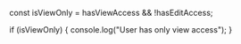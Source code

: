 const isViewOnly = hasViewAccess && !hasEditAccess;

if (isViewOnly) {
  console.log("User has only view access");
}
